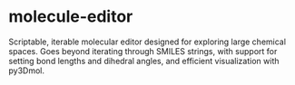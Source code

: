 # molecule-editor

Scriptable, iterable molecular editor designed for exploring large chemical spaces.
Goes beyond iterating through SMILES strings, with support for setting bond lengths and dihedral angles,
and efficient visualization with py3Dmol. 
